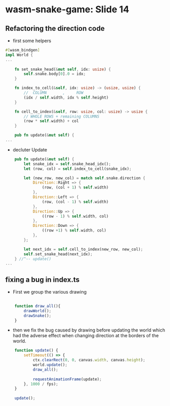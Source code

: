 # wasm-snake-game: Slide 14

## Refactoring the direction code

- first some helpers
```rust
#[wasm_bindgen]
impl World {
...
    
    fn set_snake_head(&mut self, idx: usize) {
        self.snake.body[0].0 = idx;
    }

    fn index_to_cell(&self, idx: usize) -> (usize, usize) {
        //  COLUMN       ,     ROW
        (idx / self.width, idx % self.height)
    }

    fn cell_to_index(&self, row: usize, col: usize) -> usize {
        // WHOLE ROWS + remaining COLUMNS
        (row * self.width) + col
    }

    pub fn update(&mut self) {
...
```

- decluter Update

```rust
    pub fn update(&mut self) {
        let snake_idx = self.snake_head_idx();
        let (row, col) = self.index_to_cell(snake_idx);

        let (new_row, new_col) = match self.snake.direction {
            Direction::Right => {
                (row, (col + 1) % self.width)
            },
            Direction::Left => {
                (row, (col - 1) % self.width)
            },
            Direction::Up => {
                ((row - 1) % self.width, col)
            },
            Direction::Down => {
                ((row +1) % self.width, col)
            },
        };

        let next_idx = self.cell_to_index(new_row, new_col);
        self.set_snake_head(next_idx);
    } //^-- update()
...
```

## fixing a bug in index.ts
- First we group the various drawing 
```ts
    
    function draw_all(){
        drawWorld();
        drawSnake();
    }
```
- then we fix the bug caused by drawing before updating the world which
had the adverse effect when changing direction at the borders of the world.

```ts    
    function update() {
        setTimeout(() => {
            ctx.clearRect(0, 0, canvas.width, canvas.height);
            world.update();
            draw_all();
            
            requestAnimationFrame(update);
        }, 1000 / fps);
    }
    
    update();
```
